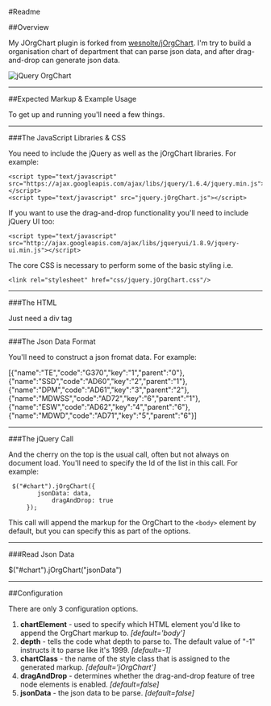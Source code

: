 #Readme


##Overview

My JOrgChart plugin is forked from [wesnolte/jOrgChart](https://github.com/wesnolte/jOrgChart).
I'm try to build a organisation chart of department that can parse json data,
and after drag-and-drop can generate json data.

![jQuery OrgChart](http://i.imgur.com/T8kKA.png "jQuery OrgChart")

----

##Expected Markup & Example Usage

To get up and running you'll need a few things. 

-----

###The JavaScript Libraries & CSS

You need to include the jQuery as well as the jOrgChart libraries. For example:

	<script type="text/javascript" src="https://ajax.googleapis.com/ajax/libs/jquery/1.6.4/jquery.min.js"></script>
	<script type="text/javascript" src="jquery.jOrgChart.js"></script>
	
If you want to use the drag-and-drop functionality you'll need to include jQuery UI too:

	<script type="text/javascript" src="http://ajax.googleapis.com/ajax/libs/jqueryui/1.8.9/jquery-ui.min.js"></script>
	
The core CSS is necessary to perform some of the basic styling i.e.

    <link rel="stylesheet" href="css/jquery.jOrgChart.css"/>

----

###The HTML

Just need a div tag

<div id="chart"></div>

-----

###The Json Data Format

You'll need to construct a json fromat data. For example:

[{"name":"TE","code":"G370","key":"1","parent":"0"},
{"name":"SSD","code":"AD60","key":"2","parent":"1"},
{"name":"DPM","code":"AD61","key":"3","parent":"2"},
{"name":"MDWSS","code":"AD72","key":"6","parent":"1"},
{"name":"ESW","code":"AD62","key":"4","parent":"6"},
{"name":"MDWD","code":"AD71","key":"5","parent":"6"}]


-----

###The jQuery Call

And the cherry on the top is the usual call, often but not always on document load. You'll need to specify the Id of the list in this call. For example:

	 $("#chart").jOrgChart({
         	jsonData: data,
                dragAndDrop: true
         });
	
This call will append the markup for the OrgChart to the `<body>` element by default, but you can specify this as part of the options.

----

###Read Json Data  

$("#chart").jOrgChart("jsonData")

------


##Configuration

There are only 3 configuration options.

1. **chartElement** - used to specify which HTML element you'd like to append the OrgChart markup to. *[default='body']*
2. **depth** - tells the code what depth to parse to. The default value of "-1" instructs it to parse like it's 1999. *[default=-1]*
3. **chartClass** - the name of the style class that is assigned to the generated markup. *[default='jOrgChart']*
4. **dragAndDrop** - determines whether the drag-and-drop feature of tree node elements is enabled. *[default=false]*
5. **jsonData** - the json data to be parse. *[default=false]*

